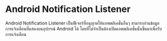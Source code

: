 # Android Notification Listener

Android Notification Listener เป็นฟีเจอร์ที่อนุญาตให้แอพพลิเคชั่นอื่นๆ สามารถอ่านข้อมูลการแจ้งเตือนที่แสดงบนอุปกรณ์ Android ได้ โดยที่ไม่จำเป็นต้องเปิดแอพพลิเคชั่นนั้นขึ้นมาเพื่อรับการแจ้งเตือน
